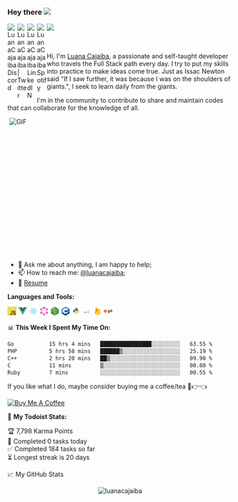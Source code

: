 ### Hey there <img src="https://media.giphy.com/media/hvRJCLFzcasrR4ia7z/giphy.gif" width="25px">
<a href="https://discord.com/channels/@me">
  <img align="left" alt="LuanaCajaiba Discord" width="22px" src="https://raw.githubusercontent.com/peterthehan/peterthehan/master/assets/discord.svg" />
</a>
<a href="https://twitter.com/LuanaCajaiba">
  <img align="left" alt="LuanaCajaiba | Twitter" width="22px" src="https://raw.githubusercontent.com/peterthehan/peterthehan/master/assets/twitter.svg" />
</a>
<a href="https://www.linkedin.com/in/luana-cajaiba-0163a853/">
  <img align="left" alt="LuanaCajaiba LinkedIN" width="22px" src="https://raw.githubusercontent.com/peterthehan/peterthehan/master/assets/linkedin.svg" />
</a>
<a href="https://open.spotify.com/user/31j7uwgiefbnedp5wcb6bfc6erqe">
  <img align="left" alt="LuanaCajaiba Spotify" width="22px" src="https://raw.githubusercontent.com/peterthehan/peterthehan/master/assets/spotify.svg" />
</a>

![](https://visitor-badge.glitch.me/badge?page_id=luanacajaiba.luanacajaiba)

<br />

Hi, I'm [Luana Cajaiba](https://www.linkedin.com/in/luana-cajaiba-0163a853/), a passionate and self-taught developer who travels the Full Stack path every day. I try to put my skills into practice to make ideas come true. Just as Issac Newton said "If I saw further, it was because I was on the shoulders of giants.", I seek to learn daily from the giants.

I'm in the community to contribute to share and maintain codes that can collaborate for the knowledge of all.


  <img align="right" alt="GIF" src="https://media.giphy.com/media/JIX9t2j0ZTN9S/giphy.gif" width="500" height="320" />
  
- 💬 Ask me about anything, I am happy to help;
- 📫 How to reach me: [@luanacajaiba](https://twitter.com/LuanaCajaiba);
- 📝 [Resume](https://drive.google.com/file/d/11jfRKPLEKxD-f2uF1cS9SRaDulBONYkJ/view)

**Languages and Tools:**  

<code><img height="20" src="https://raw.githubusercontent.com/github/explore/80688e429a7d4ef2fca1e82350fe8e3517d3494d/topics/javascript/javascript.png"></code>
<code><img height="20" src="https://raw.githubusercontent.com/github/explore/80688e429a7d4ef2fca1e82350fe8e3517d3494d/topics/vue/vue.png"></code>
<code><img height="20" src="https://raw.githubusercontent.com/github/explore/80688e429a7d4ef2fca1e82350fe8e3517d3494d/topics/react/react.png"></code>
<code><img height="20" src="https://raw.githubusercontent.com/github/explore/5c058a388828bb5fde0bcafd4bc867b5bb3f26f3/topics/graphql/graphql.png"></code>
<code><img height="20" src="https://raw.githubusercontent.com/github/explore/80688e429a7d4ef2fca1e82350fe8e3517d3494d/topics/nodejs/nodejs.png"></code>
<code><img height="20" src="https://raw.githubusercontent.com/github/explore/80688e429a7d4ef2fca1e82350fe8e3517d3494d/topics/cpp/cpp.png"></code>
<code><img height="20" src="https://raw.githubusercontent.com/github/explore/80688e429a7d4ef2fca1e82350fe8e3517d3494d/topics/python/python.png"></code>
<code><img height="20" src="https://raw.githubusercontent.com/github/explore/80688e429a7d4ef2fca1e82350fe8e3517d3494d/topics/mysql/mysql.png"></code>
<code><img height="20" src="https://raw.githubusercontent.com/github/explore/80688e429a7d4ef2fca1e82350fe8e3517d3494d/topics/firebase/firebase.png"></code>
<code><img height="20" src="https://raw.githubusercontent.com/github/explore/80688e429a7d4ef2fca1e82350fe8e3517d3494d/topics/git/git.png"></code>

📊 **This Week I Spent My Time On:**
<!--START_SECTION:waka-->
```text
Go           15 hrs 4 mins   ████████████████░░░░░░░░░   63.55 % 
PHP          5 hrs 58 mins   ██████▒░░░░░░░░░░░░░░░░░░   25.19 % 
C++          2 hrs 20 mins   ██▒░░░░░░░░░░░░░░░░░░░░░░   09.90 % 
C            11 mins         ▒░░░░░░░░░░░░░░░░░░░░░░░░   00.80 % 
Ruby         7 mins          ░░░░░░░░░░░░░░░░░░░░░░░░░   00.55 % 
```
<!--END_SECTION:waka-->

If you like what I do, maybe consider buying me a coffee/tea 🥺👉👈

<a href="https://www.buymeacoffee.com/luanacajaiba" target="_blank"><img src="https://cdn.buymeacoffee.com/buttons/v2/default-red.png" alt="Buy Me A Coffee" width="150" ></a>

🚧 **My Todoist Stats:**
<!-- TODO-IST:START -->
🏆  7,798 Karma Points           
🌸  Completed 0 tasks today           
✅  Completed 184 tasks so far           
⏳  Longest streak is 20 days
<!-- TODO-IST:END -->


📈 My GitHub Stats

<p align="center"> <img src="https://github-readme-stats.vercel.app/api?username=luanacajaiba&show_icons=true&theme=gotham" alt="luanacajaiba" />